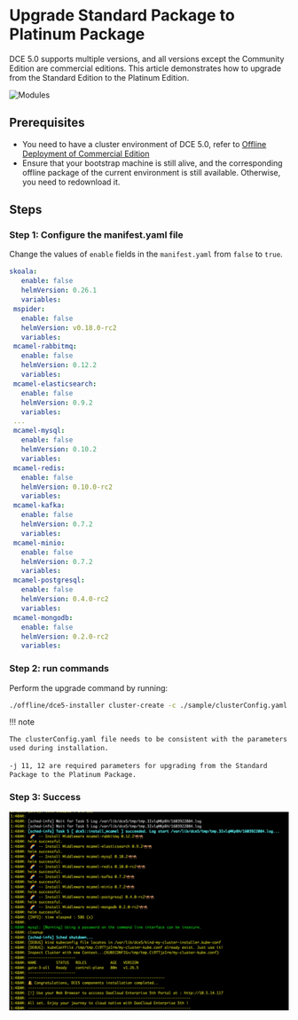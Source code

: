 # Upgrade Standard Package to Platinum Package

DCE 5.0 supports multiple versions, and all versions except the Community Edition are commercial editions. This article demonstrates how to upgrade from the Standard Edition to the Platinum Edition.

![Modules](https://docs.daocloud.io/daocloud-docs-images/docs/en/docs/images/dce-modules04.jpg)

## Prerequisites

- You need to have a cluster environment of DCE 5.0, refer to [Offline Deployment of Commercial Edition](commercial/start-install.md)
- Ensure that your bootstrap machine is still alive, and the corresponding offline package of the current environment is still available. Otherwise, you need to redownload it.

## Steps

### Step 1: Configure the manifest.yaml file

Change the values of `enable` fields in the `manifest.yaml` from `false` to `true`.

```yaml
skoala:
   enable: false
   helmVersion: 0.26.1
   variables:
 mspider:
   enable: false
   helmVersion: v0.18.0-rc2
   variables:
 mcamel-rabbitmq:
   enable: false
   helmVersion: 0.12.2
   variables:
 mcamel-elasticsearch:
   enable: false
   helmVersion: 0.9.2
   variables:
 ...
 mcamel-mysql:
   enable: false
   helmVersion: 0.10.2
   variables:
 mcamel-redis:
   enable: false
   helmVersion: 0.10.0-rc2
   variables:
 mcamel-kafka:
   enable: false
   helmVersion: 0.7.2
   variables:
 mcamel-minio:
   enable: false
   helmVersion: 0.7.2
   variables:
 mcamel-postgresql:
   enable: false
   helmVersion: 0.4.0-rc2
   variables:
 mcamel-mongodb:
   enable: false
   helmVersion: 0.2.0-rc2
   variables:
```

### Step 2: run commands

Perform the upgrade command by running:

```bash
./offline/dce5-installer cluster-create -c ./sample/clusterConfig.yaml -m ./sample/manifest.yaml -j 11,12
```

!!! note

    The clusterConfig.yaml file needs to be consistent with the parameters used during installation.

    -j 11, 12 are required parameters for upgrading from the Standard Package to the Platinum Package.

### Step 3: Success

![upgrade](commercial/images/succeed01.png)
